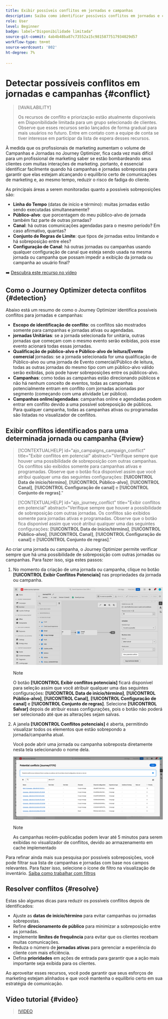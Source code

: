 ```yaml
---
title: Exibir possíveis conflitos em jornadas e campanhas
description: Saiba como identificar possíveis conflitos em jornadas e campanhas.
role: User
level: Beginner
badge: label="Disponibilidade limitada"
source-git-commit: 4ab4b48ba87c73552a15c9815877517934029d57
workflow-type: tm+mt
source-wordcount: '802'
ht-degree: 7%

---
```



# Detectar possíveis conflitos em jornadas e campanhas {#conflict}

>[!AVAILABILITY]
>
>Os recursos de conflito e priorização estão atualmente disponíveis em Disponibilidade limitada para um grupo selecionado de clientes. Observe que esses recursos serão lançados de forma gradual para mais usuários no futuro. Entre em contato com a equipe de conta se tiver interesse em participar da lista de espera desses recursos.

À medida que os profissionais de marketing aumentam o volume de Campanhas e Jornadas no Journey Optimizer, fica cada vez mais difícil para um profissional de marketing saber se estão bombardeando seus clientes com muitas interações de marketing. portanto, é essencial identificar facilmente quando há campanhas e jornadas sobrepostas para garantir que elas estejam alcançando o equilíbrio certo de comunicações de marketing e, ao mesmo tempo, reduzir o risco de fadiga do cliente.

As principais áreas a serem monitoradas quanto a possíveis sobreposições são:

* **Linha do Tempo** (datas de início e término): muitas jornadas estão sendo executadas simultaneamente?
* **Público-alvo**: que porcentagem do meu público-alvo de jornada também faz parte de outras jornadas?
* **Canal**: há outras comunicações agendadas para o mesmo período? Em caso afirmativo, quantas?
* **Conjunto de Regras de Limite**: que tipos de jornadas estou limitando e há sobreposição entre eles?
* **Configuração de Canal**: há outras jornadas ou campanhas usando qualquer configuração de canal que esteja sendo usada na mesma jornada ou campanha que possam impedir a exibição da jornada ou campanha ao usuário final?

➡️ [Descubra este recurso no vídeo](#video)

## Como o Journey Optimizer detecta conflitos {#detection}

Abaixo está um resumo de como o Journey Optimizer identifica possíveis conflitos para jornadas e campanhas:

* **Escopo de identificação de conflito**: os conflitos são mostrados somente para campanhas e jornadas ativas ou agendadas.
* **jornadas Unitárias**: se a jornada selecionada for unitária, outras jornadas que começam com o mesmo evento serão exibidas, pois esse evento acionará todas essas jornadas.
* **Qualificação de público-alvo e Público-alvo de leitura/Evento comercial** jornadas: se a jornada selecionada for uma qualificação de Público-alvo ou uma jornada de Evento comercial/Público de leitura, todas as outras jornadas do mesmo tipo com um público-alvo válido serão exibidas, pois pode haver sobreposições entre os públicos-alvo.
* **Campanhas**: como todas as campanhas estão direcionando públicos e não há nenhum conceito de eventos, todas as campanhas potencialmente entram em conflito com jornadas acionadas por segmento (começando com uma atividade Ler público).
* **Campanhas online/agendadas**: campanhas online e agendadas podem entrar em conflito devido a uma possível sobreposição de públicos. Para qualquer campanha, todas as campanhas ativas ou programadas são listadas no visualizador de conflitos.

## Exibir conflitos identificados para uma determinada jornada ou campanha {#view}

>[!CONTEXTUALHELP]
>id="ajo_campaigns_campaign_conflict"
>title="Exibir conflitos em potencial"
>abstract="Verifique sempre que houver uma possibilidade de sobreposição com outras campanhas. Os conflitos são exibidos somente para campanhas ativas e programadas. Observe que o botão fica disponível assim que você atribui qualquer uma das seguintes configurações: **[!UICONTROL Data de início/término]**, **[!UICONTROL Público-alvo]**, **[!UICONTROL Canal]**, **[!UICONTROL Configuração de canal]** e **[!UICONTROL Conjunto de regras]**."

>[!CONTEXTUALHELP]
>id="ajo_journey_conflict"
>title="Exibir conflitos em potencial"
>abstract="Verifique sempre que houver a possibilidade de sobreposição com outras jornadas. Os conflitos são exibidos somente para jornadas ativas e programadas. Observe que o botão fica disponível assim que você atribui qualquer uma das seguintes configurações: **[!UICONTROL Data de início/término]**, **[!UICONTROL Público-alvo]**, **[!UICONTROL Canal]**, **[!UICONTROL Configuração de canal]** e **[!UICONTROL Conjunto de regras]**."

Ao criar uma jornada ou campanha, o Journey Optimizer permite verificar sempre que há uma possibilidade de sobreposição com outras jornadas ou campanhas. Para fazer isso, siga estes passos:

1. No momento da criação de uma jornada ou campanha, clique no botão **[!UICONTROL Exibir Conflitos Potenciais]** nas propriedades da jornada ou campanha.

   ![](assets/view-conflicts.png)

   >[!NOTE]
   >
   >O botão **[!UICONTROL Exibir conflitos potenciais]** ficará disponível para seleção assim que você atribuir qualquer uma das seguintes configurações: **[!UICONTROL Data de início/término]**, **[!UICONTROL Público-alvo]**, **[!UICONTROL Canal]**, **[!UICONTROL Configuração de canal]** e **[!UICONTROL Conjunto de regras]**. Selecione **[!UICONTROL Salvar]** depois de atribuir essas configurações, pois o botão não poderá ser selecionado até que as alterações sejam salvas.

1. A janela **[!UICONTROL Conflitos potenciais]** é aberta, permitindo visualizar todos os elementos que estão sobrepondo a jornada/campanha atual.

   Você pode abrir uma jornada ou campanha sobreposta diretamente nesta tela selecionando o nome dela.

   ![](assets/potential-conflicts.png)

   >[!NOTE]
   >
   >As campanhas recém-publicadas podem levar até 5 minutos para serem exibidas no visualizador de conflitos, devido ao armazenamento em cache implementado

Para refinar ainda mais sua pesquisa por possíveis sobreposições, você pode filtrar sua lista de campanhas e jornadas com base nos campos relevantes. Para fazer isso, selecione o ícone de filtro na visualização de inventário. [Saiba como trabalhar com filtros](../start/search-filter-categorize.md#filter-lists)

## Resolver conflitos {#resolve}

Estas são algumas dicas para reduzir os possíveis conflitos depois de identificados:

* Ajuste as **datas de início/término** para evitar campanhas ou jornadas sobrepostas.
* Refine **direcionamento de público** para minimizar a sobreposição entre as jornadas.
* Implemente **limites de frequência** para evitar que os clientes recebam muitas comunicações.
* Reduza o número de **jornadas ativas** para gerenciar a experiência do cliente com mais eficiência.
* Defina **prioridades** em ações de entrada para garantir que a ação mais importante seja exibida para os clientes.

Ao aproveitar esses recursos, você pode garantir que seus esforços de marketing estejam alinhados e que você mantenha o equilíbrio certo em sua estratégia de comunicação.

## Vídeo tutorial {#video}

>[!VIDEO](https://video.tv.adobe.com/v/3435528?quality=12)
